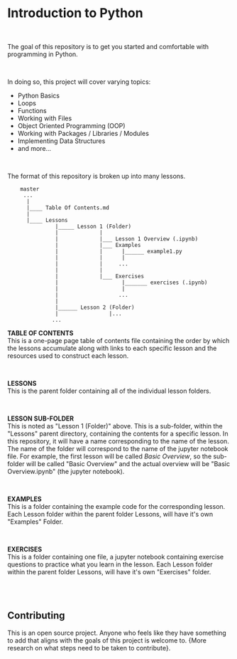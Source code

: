 # Introduction to Python

<br>

The goal of this repository is to get you started and comfortable with programming in Python.

<br>

In doing so, this project will cover varying topics:<br>
- Python Basics
- Loops
- Functions
- Working with Files
- Object Oriented Programming (OOP)
- Working with Packages / Libraries / Modules
- Implementing Data Structures
- and more...

<br>

The format of this repository is broken up into many lessons. 
        
        master
         ...
          |
          |____ Table Of Contents.md
          |
          |____ Lessons
                   |_____ Lesson 1 (Folder) 
                   |             |
                   |             |___ Lesson 1 Overview (.ipynb)
                   |             |___ Examples
                   |             |      |______ example1.py
                   |             |      |
                   |             |     ...
                   |             |
                   |             |___ Exercises
                   |                    |_______ exercises (.ipynb)
                   |                    |
                   |                   ...
                   |
                   |______ Lesson 2 (Folder)
                   |                |...
                  ...    
                  
                  
**TABLE OF CONTENTS**<br>
This is a one-page page table of contents file containing the order by which the lessons accumulate along with links to each specific lesson and the resources used to construct each lesson. 

<br>

**LESSONS**<br>
This is the parent folder containing all of the individual lesson folders. 

<br>

**LESSON SUB-FOLDER**<br>
This is noted as "Lesson 1 (Folder)" above. This is a sub-folder, within the "Lessons" parent directory, containing the contents for a specific lesson. In this repository, it will have a name corresponding to the name of the lesson. The name of the folder will correspond to the name of the jupyter notebook file. For example,
the first lesson will be called *Basic Overview*, so the sub-folder will be called "Basic Overview" and the actual overview will be "Basic Overview.ipynb" (the jupyter notebook).

<br>

**EXAMPLES**<br>
This is a folder containing the example code for the corresponding lesson. Each Lesson folder within the parent folder Lessons, will have it's own "Examples" Folder. 

<br>

**EXERCISES**<br>
This is a folder containing one file, a jupyter notebook containing exercise questions to practice what you learn in the lesson. Each Lesson folder within the parent folder Lessons, will have it's own "Exercises" folder. 

<br><br>


## Contributing

This is an open source project. Anyone who feels like they have something to add that aligns with the goals of this project is welcome to. 
{More research on what steps need to be taken to contribute}. 










